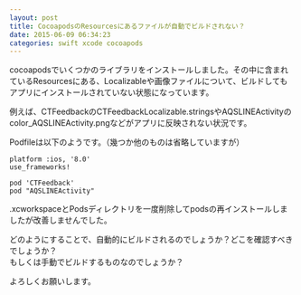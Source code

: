 ```yaml
---
layout: post
title: CocoapodsのResourcesにあるファイルが自動でビルドされない？
date: 2015-06-09 06:34:23
categories: swift xcode cocoapods
---
```

<p>cocoapodsでいくつかのライブラリをインストールしました。その中に含まれているResourcesにある、Localizableや画像ファイルについて、ビルドしてもアプリにインストールされていない状態になっています。</p>

<p>例えば、CTFeedbackのCTFeedbackLocalizable.stringsやAQSLINEActivityのcolor_AQSLINEActivity.pngなどがアプリに反映されない状況です。</p>

<p>Podfileは以下のようです。（幾つか他のものは省略していますが）</p>

<pre><code>platform :ios, '8.0'
use_frameworks!

pod 'CTFeedback'
pod "AQSLINEActivity"
</code></pre>

<p>.xcworkspaceとPodsディレクトリを一度削除してpodsの再インストールしましたが改善しませんでした。</p>

<p>どのようにすることで、自動的にビルドされるのでしょうか？どこを確認すべきでしょうか？<br>
もしくは手動でビルドするものなのでしょうか？</p>

<p>よろしくお願いします。</p>
